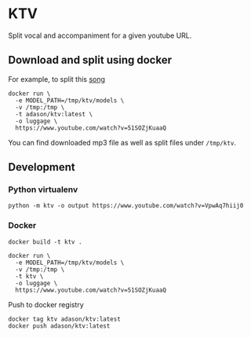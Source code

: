 # KTV
Split vocal and accompaniment for a given youtube URL.

## Download and split using docker

For example, to split this [song](https://www.youtube.com/watch?v=51SOZjKuaaQ)

```
docker run \
  -e MODEL_PATH=/tmp/ktv/models \
  -v /tmp:/tmp \
  -t adason/ktv:latest \
  -o luggage \
  https://www.youtube.com/watch?v=51SOZjKuaaQ
```

You can find downloaded mp3 file as well as split files under `/tmp/ktv`.

## Development

### Python virtualenv

```
python -m ktv -o output https://www.youtube.com/watch?v=VpwAq7hiij0
```

### Docker

```
docker build -t ktv .

docker run \
  -e MODEL_PATH=/tmp/ktv/models \
  -v /tmp:/tmp \
  -t ktv \
  -o luggage \
  https://www.youtube.com/watch?v=51SOZjKuaaQ
```

Push to docker registry
```
docker tag ktv adason/ktv:latest
docker push adason/ktv:latest
```
